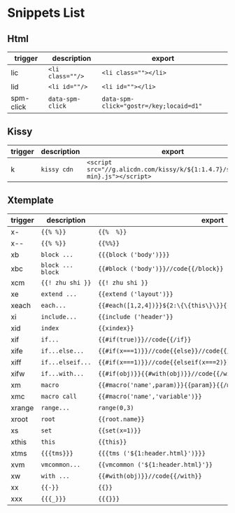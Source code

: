# Snippets List

## Html

|trigger  |description     |export                                     |
|---------|----------------|-------------------------------------------|
|lic      |`<li class=""/>`|```<li class=""></li>```                   |
|lid      |`<li id=""/>`   |```<li id=""></li>```                      |
|spm-click|`data-spm-click`|```data-spm-click="gostr=/key;locaid=d1"```|

## Kissy

|trigger|description|export                                                                          |
|-------|-----------|--------------------------------------------------------------------------------|
|k      |`kissy cdn`|```<script src="//g.alicdn.com/kissy/k/${1:1.4.7}/seed${2:-min}.js"></script>```|

## Xtemplate

|trigger|description      |export                                                                |
|-------|-----------------|----------------------------------------------------------------------|
|x-     |`{{% %}}`        |```{{%  %}}```                                                        |
|x--    |`{{% %}}`        |```{{%%}}```                                                          |
|xb     |`block ...`      |```{{{block ('body')}}}```                                            |
|xbc    |`block ... block`|```{{#block ('body')}}//code{{/block}}```                             |
|xcm    |`{{! zhu shi }}` |```{{! zhu shi }}```                                                  |
|xe     |`extend ...`     |```{{extend ('layout')}}```                                           |
|xeach  |`each...`        |```{{#each([1,2,4])}}${2:\{\{this\}\}}{{/each}}```                    |
|xi     |`include...`     |```{{include ('header'}}```                                           |
|xid    |`index`          |```{{xindex}}```                                                      |
|xif    |`if...`          |```{{#if(true)}}//code{{/if}}```                                      |
|xife   |`if...else...`   |```{{#if(x===1)}}//code{{else}}//code{{/if}}```                       |
|xiff   |`if...elseif...` |```{{#if(x===1)}}//code{{elseif(x===2)}}//code{{else}}//code{{/if}}```|
|xifw   |`if...with...`   |```{{#if(obj)}}{{#with(obj)}}//code{{/with}}{{/if}}```                |
|xm     |`macro`          |```{{#macro('name',param)}}{{param}}{{/macro}}```                     |
|xmc    |`macro call`     |```{{#macro('name','variable')}}```                                   |
|xrange |`range...`       |```range(0,3)```                                                      |
|xroot  |`root`           |```{{root.name}}```                                                   |
|xs     |`set`            |```{{set(x=1)}}```                                                    |
|xthis  |`this`           |```{{this}}```                                                        |
|xtms   |`{{{tms}}}`      |```{{{tms ('${1:header.html}')}}}```                                  |
|xvm    |`vmcommon...`    |```{{vmcommon ('${1:header.html}'}}```                                |
|xw     |`with ...`       |```{{#with(obj)}}//code{{/with}}```                                   |
|xx     |`{{-}}`          |```{{}}```                                                            |
|xxx    |`{{{_}}}`        |```{{{}}}```                                                          |

